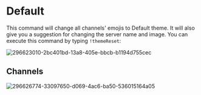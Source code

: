 # Default

This command will change all channels' emojis to Default theme. It will also give you a suggestion for changing the server name and image. You can execute this command by typing `!themeReset`:

![296623010-2bc401bd-13a8-405e-bbcb-b1194d755cec](https://github.com/monambike/kwijisho-discord-bot/assets/35270174/e2df17fa-0475-4a29-85c2-653bd16be418)

## Channels

![296626774-33097650-d069-4ac6-ba50-536015164a05](https://github.com/monambike/kwijisho-discord-bot/assets/35270174/45ca64ee-2579-45c4-a9a1-0857073768c8)
